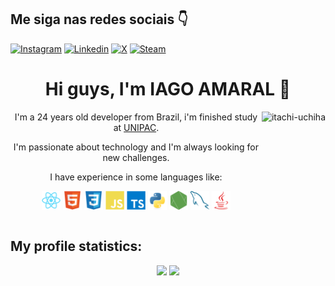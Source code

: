 ## Me siga nas redes sociais :point_down:
[![Instagram](https://img.shields.io/badge/Instagram-400090?style=for-the-badge&logo=instagram&logoColor=white)](https://instagram.com/iago_amaral01)
[![Linkedin](https://img.shields.io/badge/LinkedIn-0077B5?style=for-the-badge&logo=linkedin&logoColor=white)](https://linkedin.com/in/iago-amaral-2b868b1a4/)
[![X](https://img.shields.io/badge/Twitter-1DA1F2?style=for-the-badge&logo=twitter&logoColor=white)](https://x.com/IagoAmaral19)
[![Steam](https://img.shields.io/badge/Steam-000000?style=for-the-badge&logo=steam&logoColor=white)](https://steamcommunity.com/profiles/76561198984280607/)

<h1 align="center" >Hi guys, I'm IAGO AMARAL 👋</h1>
<div>
  <img align="right" alt="itachi-uchiha" height="160" src="https://media1.tenor.com/m/Lx9cYlI3mewAAAAC/lr-agl-goku-carnival.gif">
  <p align="center">I'm a 24 years old developer from Brazil, i'm finished study at <a href="https://unipacto.com.br/">UNIPAC</a>.</p>
  <p align="center">I'm passionate about technology and I'm always looking for new challenges.</p>
  <p align="center">I have experience in some languages like:</p>
  <div align="center">
      <img align="center" alt="React/React Native" height="30" src="https://raw.githubusercontent.com/devicons/devicon/master/icons/react/react-original.svg">
      <img align="center" alt="HTML5" height="30" src="https://raw.githubusercontent.com/devicons/devicon/master/icons/html5/html5-original.svg">
      <img align="center" alt="CSS3" height="30" src="https://raw.githubusercontent.com/devicons/devicon/master/icons/css3/css3-original.svg">
      <img align="center" alt="JavaScript" height="30" src="https://raw.githubusercontent.com/devicons/devicon/master/icons/javascript/javascript-plain.svg">
      <img align="center" alt="TypeScript" height="30" src="https://raw.githubusercontent.com/devicons/devicon/master/icons/typescript/typescript-plain.svg">
      <img align="center" alt="Python" height="30" src="https://raw.githubusercontent.com/devicons/devicon/master/icons/python/python-original.svg">
      <img align="center" alt="NodeJS" height="30" src="https://raw.githubusercontent.com/devicons/devicon/master/icons/nodejs/nodejs-plain.svg">
      <img align="center" alt="MySQL" height="30" src="https://raw.githubusercontent.com/devicons/devicon/master/icons/mysql/mysql-original.svg">
      <img align="center" alt="MySQL" height="30" src="https://raw.githubusercontent.com/devicons/devicon/refs/heads/master/icons/java/java-plain.svg">
  </div>
</div>

<br>
<h2 align="left">My profile statistics:</h2>
<div align="center">
 <img height="180px" src="https://github-readme-stats-sigma-five.vercel.app/api?username=iagoamaral033&show_icons=true&theme=tokyonight&include_all_commits=true&count_private=true&hide_border=true&card_width=280"/>
 <img height="180px" src="https://github-readme-stats-sigma-five.vercel.app/api/top-langs/?username=iagoamaral033&layout=compact&langs_count=16&theme=tokyonight&hide_border=true&card_width=280"/><br>
</div>
